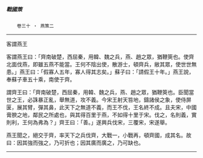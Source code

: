 

##### 戰國策
　　`卷三十 ‧ 燕策二`

* * *

客謂燕王

客謂燕王曰：「齊南破楚，西屈秦，用韓、魏之兵，燕、趙之眾，猶鞭筴也。使齊北面伐燕，即雖五燕不能當。王何不陰出使，散游士，頓齊兵，敝其眾，使世世無患。」燕王曰：「假寡人五年，寡人得其志矣。」蘇子曰：「請假王十年。」燕王說，奉蘇子車五十乘，南使于齊。

謂齊王曰：「齊南破楚，西屈秦，用韓、魏之兵，燕、趙之眾，猶鞭筴也。臣聞當世之王，必誅暴正亂，舉無道，攻不義。今宋王射天笞地，鑄諸侯之象，使侍屏匽，展其臂，彈其鼻，此天下之無道不義，而王不伐，王名終不成。且夫宋，中國膏腴之地，鄰民之所處也，與其得百里于燕，不如得十里于宋。伐之，名則義，實則利，王何為弗為？」齊王曰：「善。」遂興兵伐宋，三覆宋，宋遂舉。

燕王聞之，絕交于齊，率天下之兵伐齊，大戰一，小戰再，頓齊國，成其名。故曰：因其強而強之，乃可折也；因其廣而廣之，乃可缺也。

* * *

